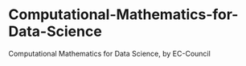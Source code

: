 # Computational-Mathematics-for-Data-Science
Computational Mathematics for Data Science, by EC-Council
